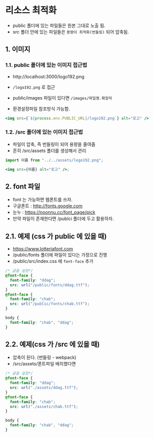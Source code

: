 # 리소스 최적화

- public 폴더에 있는 파일들은 원본 그대로 노출 됨.
- src 폴더 안에 있는 파일들은 `용량이 최적화(번들링)` 되어 압축됨.

## 1. 이미지

### 1.1. public 폴더에 있는 이미지 접근법

- http://localhost:3000/logo192.png
- `/logo192.png` 로 접근

- public/images 파일이 있다면 `/images/파일명.확장자`
- 환경설정파일 참조방식 가능함.

```jsx
<img src={`${process.env.PUBLIC_URL}/logo192.png`} alt="로고" />
```

### 1.2. /src 폴더에 있는 이미지 접근법

- 파일이 압축, 즉 번들링이 되어 용량을 줄여줌
- 흔히 /src/assets 폴더를 생성해서 관리

```jsx
import 이름 from "../../assets/logo192.png";

<img src={이름} alt="로고" />;
```

## 2. font 파일

- font 는 가능하면 웹폰트를 쓰자.
- 구글폰트 : http://fonts.google.com
- 눈누 : https://noonnu.cc/font_page/pick
- 만약 파일이 존재한다면 /publci 폴더에 두고 활용하자.

## 2.1. 예제 (css 가 public 에 있을 때)

- https://www.lotteriafont.com
- /public/fonts 폴더에 파일이 있다는 가정으로 진행
- /public/src/index.css 에 `font-face` 추가

```css
/* 글꼴 설정*/
@font-face {
  font-family: "ddag";
  src: url("/public/fonts/ddag.ttf");
}
@font-face {
  font-family: "chab";
  src: url("/public/fonts/chab.ttf");
}

body {
  font-family: "chab", "ddag";
}
```

## 2.2. 예제(css 가 /src 에 있을 때)

- 압축이 된다. (번들링 - webpack)
- /src/assets/폰트파일 배치했다면

```css
/* 글꼴 설정*/
@font-face {
  font-family: "ddag";
  src: url("./assets/ddag.ttf");
}
@font-face {
  font-family: "chab";
  src: url("./assets/chab.ttf");
}

body {
  font-family: "chab", "ddag";
}
```
